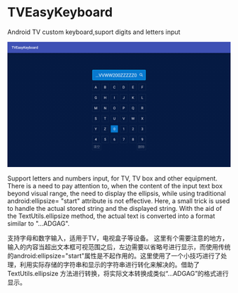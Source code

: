 # TVEasyKeyboard
Android TV custom keyboard,suport digits and letters input

![](https://github.com/laoxiao79/TVEasyKeyboard/blob/master/demo.jpg)

Support letters and numbers input, for TV, TV box and other equipment.
There is a need to pay attention to, when the content of the input text box beyond visual range, the need to display the ellipsis, while using traditional android:ellipsize= "start" attribute is not effective. Here, a small trick is used to handle the actual stored string and the displayed string. With the aid of the TextUtils.ellipsize method, the actual text is converted into a format similar to "...ADGAG".

支持字母和数字输入，适用于TV，电视盒子等设备。
这里有个需要注意的地方，输入的内容当超出文本框可视范围之后，左边需要以省略号进行显示，而使用传统的android:ellipsize="start"属性是不起作用的。这里使用了一个小技巧进行了处理，利用实际存储的字符串和显示的字符串进行转化来解决的。借助了TextUtils.ellipsize 方法进行转换，将实际文本转换成类似“...ADGAG”的格式进行显示。

